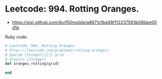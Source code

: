 # Leetcode: 994. Rotting Oranges.

- https://gist.github.com/lbvf50mobile/a8671cfbd48f112237593b08bbe00d1e
 
Ruby code:
```Ruby
# Leetcode: 994. Rotting Oranges.
# https://leetcode.com/problems/rotting-oranges/
# @param {Integer[][]} grid
# @return {Integer}
def oranges_rotting(grid)
    
end
```
